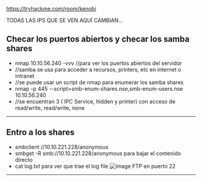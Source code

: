 https://tryhackme.com/room/kenobi

TODAS LAS IPS QUE SE VEN AQUÍ CAMBIAN...

## Checar los puertos abiertos y checar los samba shares

- nmap 10.10.56.240 -vvv   //para ver los puertos abiertos del servidor
- //samba se usa para acceder a recursos, printers, etc en internet o intranet
- //se puede usar un script de nmap para enumerar los samba shares
- nmap -p 445 --script=smb-enum-shares.nse,smb-enum-users.nse 10.10.56.240
- //se encuentran 3 ( IPC Service, hidden y printer) con acceso de read/write, read/write, none

----

## Entro a los shares 

- smbclient //10.10.221.228/anonymous
- smbget -R smb://10.10.221.228/anonymous para bajar el contenido directo
- cat log.txt para ver que trae el log file
![image](https://user-images.githubusercontent.com/44788583/148824837-9c9a2abc-9706-41e5-aa1f-d50df520dafb.png)
FTP en puerto 22

----


